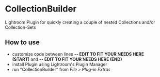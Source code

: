 # CollectionBuilder
Lightroom Plugin for quickly creating a couple of nested Collections and/or Collection-Sets

## How to use
 - customize code between lines **-- EDIT TO FIT YOUR NEEDS HERE (START)** and **-- EDIT TO FIT YOUR NEEDS HERE (END)**
 - install Plugin using Lightroom's Plugin Manager
 - run "CollectionBuilder" from *File > Plug-in Extras*